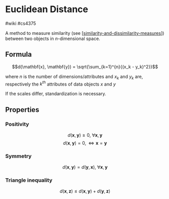 # Euclidean Distance
#wiki #cs4375 

A method to measure similarity (see [[similarity-and-dissimilarity-measures]]) between two objects in $n$-dimensional space.

## Formula
$$d(\mathbf{x}, \mathbf{y}) = \sqrt{\sum_{k=1}^{n}{(x_k - y_k)^2}}$$

where $n$ is the number of dimensions/attributes and $x_k \text{ and } y_k$ are, respectively the $k^{th}$ attributes of data objects $x$ and $y$

If the scales differ, standardization is necessary.

## Properties
### Positivity
$$d(\mathbf{x},\mathbf{y})\geq 0,\: \forall \mathbf{x},\mathbf{y}$$
$$d(\mathbf{x},\mathbf{y}) = 0, \iff \mathbf{x}=\mathbf{y}$$

### Symmetry
$$d(\mathbf{x},\mathbf{y}) = d(\mathbf{y},\mathbf{x}),\: \forall \mathbf{x},\mathbf{y}$$

### Triangle inequality
$$d(\mathbf{x},\mathbf{z}) \leq d(\mathbf{x},\mathbf{y}) + d(\mathbf{y},\mathbf{z})$$

[//begin]: # "Autogenerated link references for markdown compatibility"
[similarity-and-dissimilarity-measures]: similarity-and-dissimilarity-measures.md "Similarity and Dissimilarity Measures"
[//end]: # "Autogenerated link references"